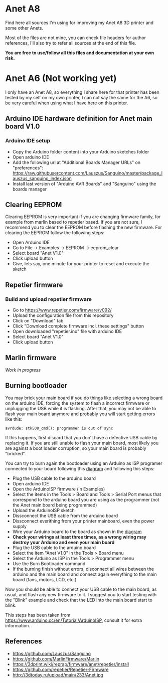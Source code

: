 # Anet A8

Find here all sources I'm using for improving my Anet A8 3D printer and some other Anets.

Most of the files are not mine, you can check file headers for author references, I'll also try to refer all sources at the end of this file.

**You are free to use/follow all this files and documentation at your own risk.**

# Anet A6 (Not working yet)

I only have an Anet A8, so everything I share here for that printer has been tested by my self on my own printer, I can not say the same for the A6, so be very careful when using what I have here on this printer.

## Arduino IDE hardware definition for Anet main board V1.0

### Arduino IDE setup
- Copy the Arduino folder content into your Arduino sketches folder
- Open arduino IDE
- Add the following url at "Additional Boards Manager URLs" on "preferences": https://raw.githubusercontent.com/Lauszus/Sanguino/master/package_lauszus_sanguino_index.json
- Install last version of "Arduino AVR Boards" and "Sanguino" using the boards manager

## Clearing EEPROM
Clearing EEPROM is very important if you are changing firmware family, for example from marlin based to repetier based.
If you are not sure, I recommend you to clear the EEPROM before flashing the new firmware.
For clearing the EEPROM follow the following steps:
- Open Arduino IDE
- Go to File -> Examples -> EEPROM -> eeprom_clear
- Select board "Anet V1.0"
- Click upload button
- Give, lets say, one minute for your printer to reset and execute the sketch

## Repetier firmware

### Build and upload repetier firmware
- Go to https://www.repetier.com/firmware/v092/
- Upload the configuration file from this repository
- Click on "Download" tab
- Click "Download complete firmware incl. these settings" button
- Open downloaded "repetier.ino" file with arduino IDE
- Select board "Anet V1.0"
- Click upload button

## Marlin firmware
*Work in progress*

## Burning bootloader

You may brick your main board if you do things like selecting a wrong board on the arduino IDE, forcing the system to flash a incorrect firmware or unplugging the USB while it is flashing. After that, you may not be able to flash your main board anymore and probably you will start getting errors like this:  

    avrdude: stk500_cmd(): programmer is out of sync

If this happens, first discard that you don't have a defective USB cable by replacing it. If you are still unable to flash your main board, most likely you are against a boot loader corruption, so your main board is probably "bricked". 

You can try to burn again the bootloader using an Arduino as ISP programer connected to your board following this [diagram](https://github.com/erm2587/Anet/blob/master/Pictures/ArduinoISP.gif) and following this steps:

- Plug the USB cable to the arduino board
- Open arduino IDE
- Open the ArduinoISP firmware (in Examples)
- Select the items in the Tools > Board and Tools > Serial Port menus that correspond to the arduino board you are using as the programmer (not the Anet main board being programmed)
- Upload the ArduinoISP sketch
- Dissconnect the USB cable from the arduino board
- Dissconnect everithing from your printer mainboard, even the power supply
- Wire your Arduino board to the board as shown in the [diagram](https://github.com/erm2587/Anet/blob/master/Pictures/ArduinoISP.gif)
- **Check your wirings at least three times, as a wrong wiring may destroy your Arduino and even your main board**
- Plug the USB cable to the arduino board
- Select the item "Anet V1.0" in the Tools > Board menu
- Select the Arduino as ISP in the Tools > Programmer menu
- Use the Burn Bootloader command
- If the burning finish without errors, disconnect all wires between the arduino and the main board and connect again everything to the main board (fans, motors, LCD, etc.)

Now you should be able to connect your USB cable to the main board, as usual, and flash any new firmware to it. I suggest you to start testing with the "Blink" example and check that the LED into the main board start to blink.

This steps has been taken from https://www.arduino.cc/en/Tutorial/ArduinoISP, consult it for extra information.

## References
- https://github.com/Lauszus/Sanguino
- https://github.com/MarlinFirmware/Marlin
- https://3dprint.wiki/reprap/firmware/anet/repetier/install
- https://github.com/repetier/Repetier-Firmware
- http://3dtoday.ru/upload/main/233/Anet.jpg
